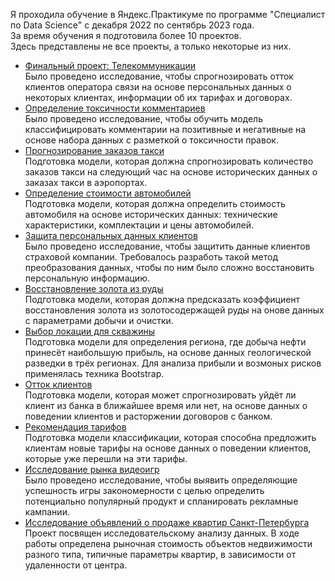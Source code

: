 Я проходила обучение в Яндекс.Практикуме по программе "Специалист по Data Science" с декабря 2022 по сентябрь 2023 года.  
За время обучения я подготовила более 10 проектов.    
Здесь представлены не все проекты, а только некоторые из них.   
- [Финальный проект: Телекоммуникации](final)  
Было проведено исследование, чтобы спрогнозировать отток клиентов оператора связи на основе персональных данных о некоторых клиентах, информации об их тарифах и договорах. 
- [Определение токсичности комментариев](comments)  
Было проведено исследование, чтобы обучить модель классифицировать комментарии на позитивные и негативные на основе набора данных с разметкой о токсичности правок.  
- [Прогнозирование заказов такси](taxi)  
Подготовка модели, которая должна спрогнозировать количество заказов такси на следующий час на основе исторических данных о заказах такси в аэропортах.  
- [Определение стоимости автомобилей](autos)  
Подготовка модели, которая должна определить стоимость автомобиля на основе исторических данных: технические характеристики, комплектации и цены автомобилей.  
- [Защита персональных данных клиентов](insurance)  
Было проведено исследование, чтобы защитить данные клиентов страховой компании. Требовалось разработь такой метод преобразования данных, чтобы по ним было сложно восстановить персональную информацию.
- [Восстановление золота из руды](gold_recovery)  
Подготовка модели, которая должна предсказать коэффициент восстановления золота из золотосодержащей руды на онове данных с параметрами добычи и очистки. 
- [Выбор локации для скважины](well_location)  
Подготовка модели для определения региона, где добыча нефти принесёт наибольшую прибыль, на основе данных геологической разведки в трёх регионах. Для анализа прибыли и возмоных рисков применялась техника Bootstrap.    
- [Отток клиентов](customer_churn)    
Подготовка модели, которая может спрогнозировать уйдёт ли клиент из банка в ближайшее время или нет, на основе данных о поведении клиентов и расторжении договоров с банком.  
- [Рекомендация тарифов](tarif_mobile)      
Подготовка модели классификации, которая способна предложить клиентам новые тарифы на основе данных о поведении клиентов, которые уже перешли на эти тарифы.  
- [Исследование рынка видеоигр](games)    
Было проведено исследование, чтобы выявить определяющие успешность игры закономерности с целью определить потенциально популярный продукт и спланировать рекламные кампании.  
- [Исследование объявлений о продаже квартир Санкт-Петербурга](real_estate)    
Проект посвящен исследовательскому анализу данных. В ходе работы определена рыночная стоимость объектов недвижимости разного типа, типичные параметры квартир, в зависимости от удаленности от центра.   
